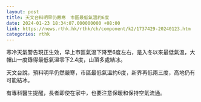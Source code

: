 ```yaml
---
layout: post
title: 天文台料明早仍嚴寒　市區最低氣溫約6度
date: 2024-01-23 18:34:07.000000000 +08:00
link: https://news.rthk.hk/rthk/ch/component/k2/1737429-20240123.htm
categories: rthk
---
```


寒冷天氣警告現正生效，早上市區氣溫下降至6度左右，是入冬以來最低氣溫，大帽山一度錄得最低氣溫零下2.4度，山頂多處結冰。

天文台說，預料明早仍然嚴寒，市區最低氣溫約6度，新界再低兩三度，高地仍有可能結冰。

有專科醫生提醒，長者即使在家中，也要注意保暖和保持空氣流通。
